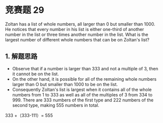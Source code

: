 # 竞赛题 29
Zoltan has a list of whole numbers, all larger than 0 but smaller than 1000. He notices that every number in his list is either one-third of another number in the list or three times another number in the list. What is the largest number of different whole numbers that can be on Zoltan's list?

## 1. 解题思路
- Observe that if a number is larger than 333 and not a multiple of 3, then it cannot be on the list.
- On the other hand, it is possible for all of the remaining whole numbers larger than O but smaller than 1000 to be on the list.
- Consequently Zoltan's list is largest when it contains all of the whole numbers from 1 to 333 as well as all of the multiples of 3 from 334 to 999. There are 333 numbers of the first type and 222 numbers of the second type, making 555 numbers in total.

333 +（333-111）= 555

